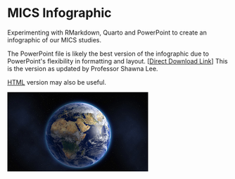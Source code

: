 # MICS Infographic

Experimenting with RMarkdown, Quarto and PowerPoint to create an infographic of our MICS studies.

The PowerPoint file is likely the best version of the infographic due to PowerPoint's flexibility in formatting and layout. [[Direct Download Link](https://github.com/agrogan1/research/raw/master/MICS-infographic/MICS-infographic.pptx)] This is the version as updated by Professor Shawna Lee.

[HTML](https://agrogan1.github.io/research/MICS-infographic/MICS-infographic.html) version may also be useful.

![](earth-small.png)





